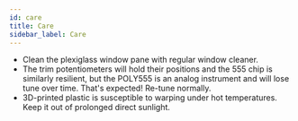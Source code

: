 ```yaml
---
id: care
title: Care
sidebar_label: Care
---
```


- Clean the plexiglass window pane with regular window cleaner.
- The trim potentiometers will hold their positions and the 555 chip is similarly resilient, but the POLY555 is an analog instrument and will lose tune over time. That's expected! Re-tune normally.
- 3D-printed plastic is susceptible to warping under hot temperatures. Keep it out of prolonged direct sunlight.
